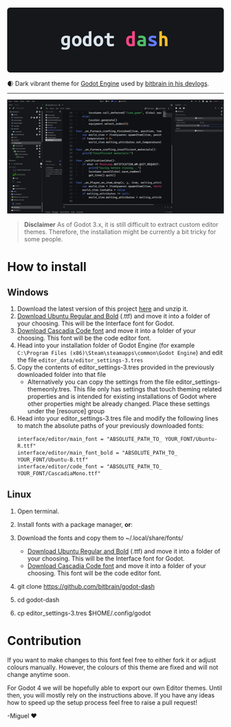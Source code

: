 ![logo](logo.png)

:waxing_crescent_moon: Dark vibrant theme for [Godot Engine](https://godotengine.org) used by [bitbrain in his devlogs](https://youtube.com/bitbraindev).

---

![example](example.png)


> **Disclaimer** As of Godot 3.x, it is still difficult to extract custom editor themes. Therefore, the installation might be currently a bit tricky for some people.

# How to install

## Windows
1. Download the latest version of this project [here](https://github.com/bitbrain/godot-dash/archive/refs/heads/main.zip) and unzip it.
2. [Download Ubuntu Regular and Bold](https://fonts.google.com/specimen/Ubuntu) (.ttf) and move it into a folder of your choosing. This will be the Interface font for Godot.
3. [Download Cascadia Code font](https://github.com/microsoft/cascadia-code/releases) and move it into a folder of your choosing. This font will be the code editor font.
4. Head into your installation folder of Godot Engine (for example `C:\Program Files (x86)\Steam\steamapps\common\Godot Engine`) and edit the file `editor_data/editor_settings-3.tres`
5. Copy the contents of editor_settings-3.tres provided in the previously downloaded folder into that file
   * Alternatively you can copy the settings from the file editor_settings-themeonly.tres. This file only has settings that touch theming related properties and is intended for existing installations of Godot where other properties might be already changed. Place these settings under the \[resource\] group
6. Head into your editor_settings-3.tres file and modify the following lines to match the absolute paths of your previously downloaded fonts:
    ```
    interface/editor/main_font = "ABSOLUTE_PATH_TO_ YOUR_FONT/Ubuntu-R.ttf"
    interface/editor/main_font_bold = "ABSOLUTE_PATH_TO_ YOUR_FONT/Ubuntu-B.ttf"
    interface/editor/code_font = "ABSOLUTE_PATH_TO_ YOUR_FONT/CascadiaMono.ttf"
    ```

## Linux

1. Open terminal.

2. Install fonts with a package manager, **or**:

2. Download the fonts and copy them to ~/.local/share/fonts/
    * [Download Ubuntu Regular and Bold](https://fonts.google.com/specimen/Ubuntu) (.ttf) and move it into a folder of your choosing. This will be the Interface font for Godot.
    * [Download Cascadia Code font](https://github.com/microsoft/cascadia-code/releases) and move it into a folder of your choosing. This font will be the code editor font.

3. git clone https://github.com/bitbrain/godot-dash

4. cd godot-dash

5. cp editor_settings-3.tres $HOME/.config/godot

# Contribution

If you want to make changes to this font feel free to either fork it or adjust colours manually. However, the colours of this theme are fixed and will not change anytime soon.

For Godot 4 we will be hopefully able to export our own Editor themes. Until then, you will mostly rely on the instructions above. If you have any ideas how to speed up the setup process feel free to raise a pull request!

-Miguel :hearts:
